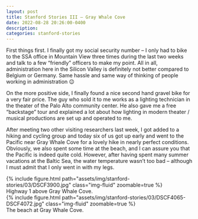 ```yaml
---
layout: post
title: Stanford Stories III – Gray Whale Cove
date: 2022-08-28 20:26:00-0400
description:
categories: stanford-stories
---
```


First things first. I finally got my social security number – I only had to bike to the SSA office in Mountain View three times during the last two weeks and talk to a few “friendly” officers to make my point. All in all, administration here in the Silicon Valley is definitely not better compared to Belgium or Germany. Same hassle and same way of thinking of people working in administration 😉

On the more positive side, I finally found a nice second hand gravel bike for a very fair price. The guy who sold it to me works as a lighting technician in the theater of the Palo Alto community center. He also gave me a free “backstage” tour and explained a lot about how lighting in modern theater / musical productions are set up and operated to me.

After meeting two other visiting researchers last week, I got added to a hiking and cycling group and today six of us got up early and went to the Pacific near Gray Whale Cove for a lovely hike in nearly perfect conditions. Obviously, we also spent some time at the beach, and I can assure you that the Pacific is indeed quite cold. However, after having spent many summer vacations at the Baltic Sea, the water temperature wasn’t too bad – although I must admit that I only went in with my legs.

<div class="row mt-3">
    <div class="col-sm mt-3 mt-md-0">
        {% include figure.html path="assets/img/stanford-stories/03/DSCF3900.jpg" class="img-fluid" zoomable=true %}
    </div>
</div>
<div class="caption">
    Highway 1 above Gray Whale Cove.
</div>

<div class="row mt-3">
    <div class="col-sm mt-3 mt-md-0">
        {% include figure.html path="assets/img/stanford-stories/03/DSCF4065-DSCF4072.jpg" class="img-fluid" zoomable=true %}
    </div>
</div>
<div class="caption">
    The beach at Gray Whale Cove.
</div>
